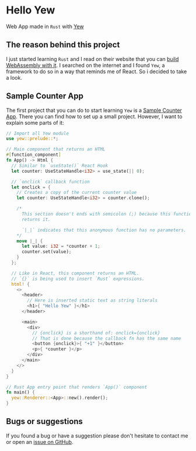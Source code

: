 # Hello Yew

Web App made in `Rust` with [Yew](https://yew.rs/)

## The reason behind this project

I just started learning `Rust` and I read on their website that you can [build
WebAssembly with it](https://www.rust-lang.org/what/wasm). I searched on
the internet and I found `Yew`, a framework to do so in a way that reminds me
of React. So i decided to take a look.

## Sample Counter App

The first project that you can do to start learning `Yew` is a [Sample Counter
App](https://yew.rs/docs/getting-started/build-a-sample-app). There you can find
how to set up a small project. However, I want to explain some parts of it:

```rust
// Import all Yew module
use yew::prelude::*;

// Main component that returns an HTML
#[function_component]
fn App() -> Html {
  // Similar to `useState()` React Hook
  let counter: UseStateHandle<i32> = use_state(|| 0);

  // `onclick` callback function
  let onclick = {
    // Creates a copy of the current counter value
    let counter: UseStateHandle<i32> = counter.clone();

    /*
      This section doesn't ends with semicolon (;) because this functions
      returns it.

      `|_|` indicates that this anonymous function has no parameters.
    */
    move |_| {
      let value: i32 = *counter + 1;
      counter.set(value);
    }
  };

  // Like in React, this component returns an HTML.
  // `{}` is being used to insert `Rust` expressions.
  html! {
    <>
      <header>
        // Here is inserted static text as string literals
        <h1>{ "Hello Yew" }</h1>
      </header>

      <main>
        <div>
          // {onclick} is a shorthand of: onclick={onclick}
          // That is done because the callback fn has the same name
          <button {onclick}>{ "+1" }</button>
          <p>{ *counter }</p>
        </div>
      </main>
    </>
  }
}

// Rust App entry point that renders `App()` component
fn main() {
  yew::Renderer::<App>::new().render();
}
```

## Bugs or suggestions

If you found a bug or have a suggestion please don't hesitate to contact me or
open an
[issue on GitHub](https://github.com/pabcrudel/hello-yew/issues).
